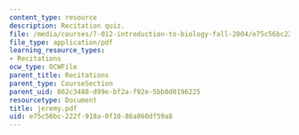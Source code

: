 ```yaml
---
content_type: resource
description: Recitation quiz.
file: /media/courses/7-012-introduction-to-biology-fall-2004/e75c56bc222f918a0f1086a860df59a8_jeremy.pdf
file_type: application/pdf
learning_resource_types:
- Recitations
ocw_type: OCWFile
parent_title: Recitations
parent_type: CourseSection
parent_uid: 862c3488-d99e-bf2a-f92e-5bb0d0196225
resourcetype: Document
title: jeremy.pdf
uid: e75c56bc-222f-918a-0f10-86a860df59a8
---
```

